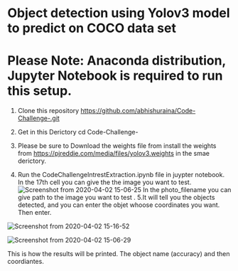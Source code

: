 
# Object detection using Yolov3 model to predict on COCO data set

# Please Note: Anaconda distribution, Jupyter Notebook is required to run this setup.

1. Clone this repository
https://github.com/abhishuraina/Code-Challenge-.git
2. Get in this Derictory
cd Code-Challenge-
3. Please be sure to Download the weights file from install the weights from 
https://pjreddie.com/media/files/yolov3.weights in the smae derictory.

4. Run the CodeChallengeIntrestExtraction.ipynb file in juypter notebook.
In the 17th cell you can give the the image you want to test.
![Screenshot from 2020-04-02 15-06-25](https://user-images.githubusercontent.com/45932588/78233808-ecfb7980-74f3-11ea-811d-4f9981d93186.png)
In the photo_filename you can give path to the image you want to test .
5.It will tell you the objects detected, and you can enter the objet whoose coordinates you want. Then enter.

![Screenshot from 2020-04-02 15-16-52](https://user-images.githubusercontent.com/45932588/78234647-136de480-74f5-11ea-89de-f318fbe48290.png)


![Screenshot from 2020-04-02 15-06-29](https://user-images.githubusercontent.com/45932588/78234071-406dc780-74f4-11ea-9f9a-d168334c84e1.png)

This is how the results will be printed.
The object name (accuracy) and then coordiantes.





